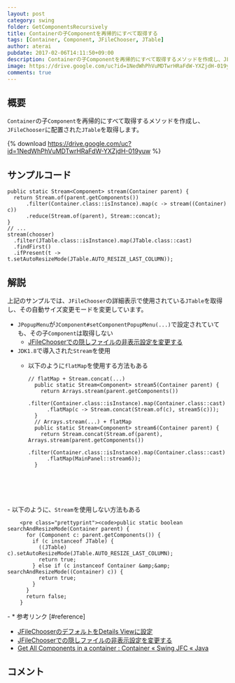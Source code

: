 ```yaml
---
layout: post
category: swing
folder: GetComponentsRecursively
title: Containerの子Componentを再帰的にすべて取得する
tags: [Container, Component, JFileChooser, JTable]
author: aterai
pubdate: 2017-02-06T14:11:50+09:00
description: Containerの子Componentを再帰的にすべて取得するメソッドを作成し、JFileChooserに配置されたJTableを取得します。
image: https://drive.google.com/uc?id=1NedWhPhVuMDTwrHRaFdW-YXZjdH-019yuw
comments: true
---
```

## 概要
`Container`の子`Component`を再帰的にすべて取得するメソッドを作成し、`JFileChooser`に配置された`JTable`を取得します。

{% download https://drive.google.com/uc?id=1NedWhPhVuMDTwrHRaFdW-YXZjdH-019yuw %}

## サンプルコード
<pre class="prettyprint"><code>public static Stream&lt;Component&gt; stream(Container parent) {
  return Stream.of(parent.getComponents())
      .filter(Container.class::isInstance).map(c -&gt; stream((Container) c))
      .reduce(Stream.of(parent), Stream::concat);
}
// ...
stream(chooser)
  .filter(JTable.class::isInstance).map(JTable.class::cast)
  .findFirst()
  .ifPresent(t -&gt; t.setAutoResizeMode(JTable.AUTO_RESIZE_LAST_COLUMN));
</code></pre>

## 解説
上記のサンプルでは、`JFileChooser`の詳細表示で使用されている`JTable`を取得し、その自動サイズ変更モードを変更しています。

- `JPopupMenu`が`JComponent#setComponentPopupMenu(...)`で設定されていても、その子`Component`は取得しない
    - [JFileChooserでの隠しファイルの非表示設定を変更する](https://ateraimemo.com/Swing/FileHidingEnabled.html)
- `JDK1.8`で導入された`Stream`を使用
    - 以下のように`flatMap`を使用する方法もある
        
        <pre class="prettyprint"><code>// flatMap + Stream.concat(...)
        public static Stream&lt;Component&gt; stream5(Container parent) {
          return Arrays.stream(parent.getComponents())
            .filter(Container.class::isInstance).map(Container.class::cast)
            .flatMap(c -&gt; Stream.concat(Stream.of(c), stream5(c)));
        }
        // Arrays.stream(...) + flatMap
        public static Stream&lt;Component&gt; stream6(Container parent) {
          return Stream.concat(Stream.of(parent), Arrays.stream(parent.getComponents())
            .filter(Container.class::isInstance).map(Container.class::cast)
            .flatMap(MainPanel::stream6));
        }
</code></pre>
    - 以下のように、`Stream`を使用しない方法もある
        
        <pre class="prettyprint"><code>public static boolean searchAndResizeMode(Container parent) {
          for (Component c: parent.getComponents()) {
            if (c instanceof JTable) {
              ((JTable) c).setAutoResizeMode(JTable.AUTO_RESIZE_LAST_COLUMN);
              return true;
            } else if (c instanceof Container &amp;&amp; searchAndResizeMode((Container) c)) {
              return true;
            }
          }
          return false;
        }
</code></pre>
    - * 参考リンク [#reference]
- [JFileChooserのデフォルトをDetails Viewに設定](https://ateraimemo.com/Swing/DetailsViewFileChooser.html)
- [JFileChooserでの隠しファイルの非表示設定を変更する](https://ateraimemo.com/Swing/FileHidingEnabled.html)
- [Get All Components in a container : Container « Swing JFC « Java](http://www.java2s.com/Code/Java/Swing-JFC/GetAllComponentsinacontainer.htm)

<!-- dummy comment line for breaking list -->

## コメント
